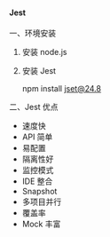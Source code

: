 #### Jest

一、环境安装

1. 安装 node.js 

2. 安装 Jest 

   npm install jset@24.8
   
   

二、Jest 优点

+ 速度快
+ API 简单
+ 易配置
+ 隔离性好
+ 监控模式
+ IDE 整合
+ Snapshot 
+ 多项目并行
+ 覆盖率
+ Mock 丰富

